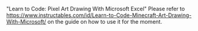 "Learn to Code: Pixel Art Drawing With Microsoft Excel" 
Please refer to https://www.instructables.com/id/Learn-to-Code-Minecraft-Art-Drawing-With-Microsoft/ on the guide on how to use it for the moment.
